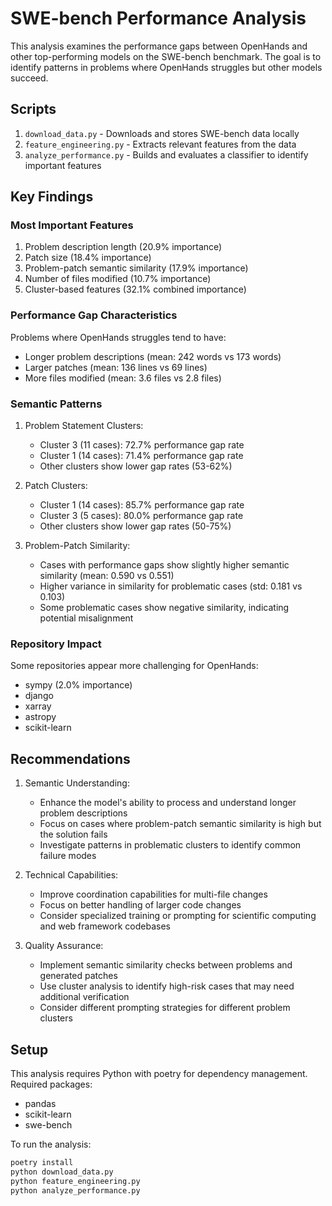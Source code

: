 # SWE-bench Performance Analysis

This analysis examines the performance gaps between OpenHands and other top-performing models on the SWE-bench benchmark. The goal is to identify patterns in problems where OpenHands struggles but other models succeed.

## Scripts

1. `download_data.py` - Downloads and stores SWE-bench data locally
2. `feature_engineering.py` - Extracts relevant features from the data
3. `analyze_performance.py` - Builds and evaluates a classifier to identify important features

## Key Findings

### Most Important Features
1. Problem description length (20.9% importance)
2. Patch size (18.4% importance)
3. Problem-patch semantic similarity (17.9% importance)
4. Number of files modified (10.7% importance)
5. Cluster-based features (32.1% combined importance)

### Performance Gap Characteristics
Problems where OpenHands struggles tend to have:
- Longer problem descriptions (mean: 242 words vs 173 words)
- Larger patches (mean: 136 lines vs 69 lines)
- More files modified (mean: 3.6 files vs 2.8 files)

### Semantic Patterns
1. Problem Statement Clusters:
   - Cluster 3 (11 cases): 72.7% performance gap rate
   - Cluster 1 (14 cases): 71.4% performance gap rate
   - Other clusters show lower gap rates (53-62%)

2. Patch Clusters:
   - Cluster 1 (14 cases): 85.7% performance gap rate
   - Cluster 3 (5 cases): 80.0% performance gap rate
   - Other clusters show lower gap rates (50-75%)

3. Problem-Patch Similarity:
   - Cases with performance gaps show slightly higher semantic similarity (mean: 0.590 vs 0.551)
   - Higher variance in similarity for problematic cases (std: 0.181 vs 0.103)
   - Some problematic cases show negative similarity, indicating potential misalignment

### Repository Impact
Some repositories appear more challenging for OpenHands:
- sympy (2.0% importance)
- django
- xarray
- astropy
- scikit-learn

## Recommendations

1. Semantic Understanding:
   - Enhance the model's ability to process and understand longer problem descriptions
   - Focus on cases where problem-patch semantic similarity is high but the solution fails
   - Investigate patterns in problematic clusters to identify common failure modes

2. Technical Capabilities:
   - Improve coordination capabilities for multi-file changes
   - Focus on better handling of larger code changes
   - Consider specialized training or prompting for scientific computing and web framework codebases

3. Quality Assurance:
   - Implement semantic similarity checks between problems and generated patches
   - Use cluster analysis to identify high-risk cases that may need additional verification
   - Consider different prompting strategies for different problem clusters

## Setup

This analysis requires Python with poetry for dependency management. Required packages:
- pandas
- scikit-learn
- swe-bench

To run the analysis:
```bash
poetry install
python download_data.py
python feature_engineering.py
python analyze_performance.py
```